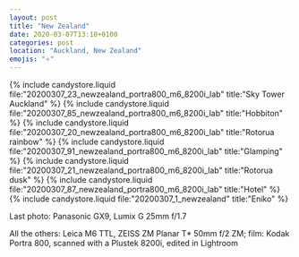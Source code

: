 ```yaml
---
layout: post
title: "New Zealand"
date: 2020-03-07T13:10+0100
categories: post
location: "Auckland, New Zealand"
emojis: "⭐"
---
```


{% include candystore.liquid file:"20200307_23_newzealand_portra800_m6_8200i_lab" title:"Sky Tower Auckland" %}
{% include candystore.liquid file:"20200307_85_newzealand_portra800_m6_8200i_lab" title:"Hobbiton" %}
{% include candystore.liquid file:"20200307_20_newzealand_portra800_m6_8200i_lab" title:"Rotorua rainbow" %}
{% include candystore.liquid file:"20200307_91_newzealand_portra800_m6_8200i_lab" title:"Glamping" %}
{% include candystore.liquid file:"20200307_21_newzealand_portra800_m6_8200i_lab" title:"Rotorua dusk" %}
{% include candystore.liquid file:"20200307_87_newzealand_portra800_m6_8200i_lab" title:"Hotel" %}
{% include candystore.liquid file:"20200307_1_newzealand" title:"Eniko" %}

Last photo: Panasonic GX9, Lumix G 25mm f/1.7

All the others: Leica M6 TTL, ZEISS ZM Planar T* 50mm f/2 ZM; film: Kodak Portra 800, scanned with a Plustek 8200i, edited in Lightroom 
